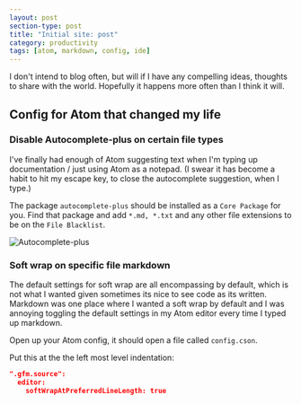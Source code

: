 ```yaml
---
layout: post
section-type: post
title: "Initial site: post"
category: productivity
tags: [atom, markdown, config, ide]
---
```


I don't intend to blog often, but will if I have any compelling ideas, thoughts to share with the world. Hopefully it happens more often than I think it will.

## Config for Atom that changed my life

### Disable Autocomplete-plus on certain file types
I've finally had enough of Atom suggesting text when I'm typing up documentation / just using Atom as a notepad. (I swear it has become a habit to hit my escape key, to close the autocomplete suggestion, when I type.)

The package `autocomplete-plus` should be installed as a `Core Package` for you. Find that package and add `*.md, *.txt` and any other file extensions to be on the `File Blacklist`.

![Autocomplete-plus](./autocomplete-plus.jpg)

### Soft wrap on specific file markdown
The default settings for soft wrap are all encompassing by default, which is not what I wanted given sometimes its nice to see code as its written. Markdown was one place where I wanted a soft wrap by default and I was annoying toggling the default settings in my Atom editor every time I typed up markdown.

Open up your Atom config, it should open a file called `config.cson`.

Put this at the the left most level indentation:
```json
".gfm.source":
  editor:
    softWrapAtPreferredLineLength: true
```
